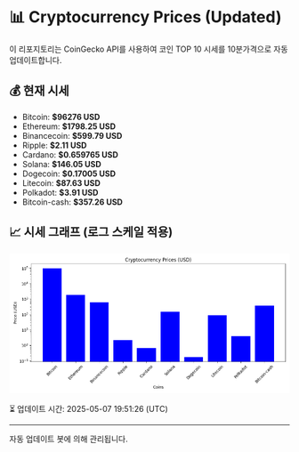 
# 📊 Cryptocurrency Prices (Updated)

이 리포지토리는 CoinGecko API를 사용하여 코인 TOP 10 시세를 10분가격으로 자동 업데이트합니다.

## 💰 현재 시세
- Bitcoin: **$96276 USD**
- Ethereum: **$1798.25 USD**
- Binancecoin: **$599.79 USD**
- Ripple: **$2.11 USD**
- Cardano: **$0.659765 USD**
- Solana: **$146.05 USD**
- Dogecoin: **$0.17005 USD**
- Litecoin: **$87.63 USD**
- Polkadot: **$3.91 USD**
- Bitcoin-cash: **$357.26 USD**

## 📈 시세 그래프 (로그 스케일 적용)
![Crypto Prices](crypto_prices.png)

⏳ 업데이트 시간: 2025-05-07 19:51:26 (UTC)

---
자동 업데이트 봇에 의해 관리됩니다.
